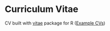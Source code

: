 # Curriculum Vitae

CV built with [vitae](https://cran.r-project.org/web/packages/vitae/index.html) package for R ([Example CVs](https://pkg.mitchelloharawild.com/vitae/#examples-of-using-vitae))
